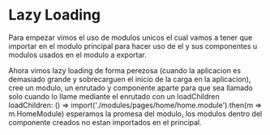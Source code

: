 # Lazy Loading

Para empezar vimos el uso de modulos unicos el cual vamos a tener que importar en el modulo principal para hacer uso de el y sus componentes u modulos usados en el modulo a exportar.

Ahora vimos lazy loading de forma perezosa (cuando la aplicacion es demasiado grande y sobrecarguen el inicio de la carga en la aplicacion), cree un modulo, un enrutado y componente aparte para que sea llamado solo cuando lo llame mediante el enrutado con un loadChildren loadChildren: () => import('./modules/pages/home/home.module').then(m => m.HomeModule) esperamos la promesa del modulo, los modulos dentro del componente creados no estan importados en el principal.
